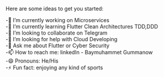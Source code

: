 
Here are some ideas to get you started:

-🔭 I’m currently working on Microservices                                          
-🌱 I’m currently learning Flutter Clean Architectures TDD,DDD                                
-👯 I’m looking to collaborate on Telegram                                
-🤔 I’m looking for help with Cloud Developing                                
-💬 Ask me about Flutter or Cyber Security                                 
-📫 How to reach me: linkedIn - Baymuhammet Gummanow                             
-😄 Pronouns: He/His                                                               
-⚡ Fun fact: enjoying any kind of sports                                     

